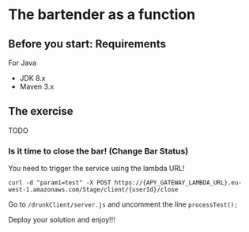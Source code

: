 # The bartender as a function

## Before you start: Requirements

For Java
* JDK 8.x
* Maven 3.x

## The exercise

TODO

### Is it time to close the bar! (Change Bar Status)

You need to trigger the service using the lambda URL!

```
curl -d "param1=test" -X POST https://{APY_GATEWAY_LAMBDA_URL}.eu-west-1.amazonaws.com/Stage/client/{userId}/close
```

Go to `/drunkClient/server.js` and uncomment the line `processTest();`


Deploy your solution and enjoy!!!
